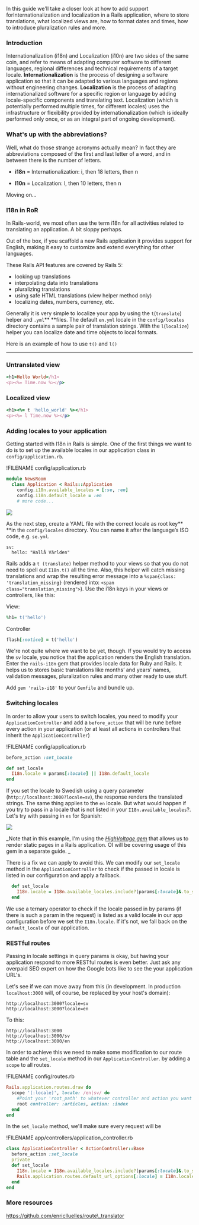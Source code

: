In this guide we'll take a closer look at how to add support forInternationalization and localization in a Rails application, where to store translations, what localized views are, how to format dates and times, how to introduce pluralization rules and more.

### Introduction

Internationalization \(i18n\) and Localization \(i10n\) are two sides of the same coin, and refer to means of adapting computer software to different languages, regional differences and technical requirements of a target locale. **Internationalization** is the process of designing a software application so that it can be adapted to various languages and regions without engineering changes. **Localization** is the process of adapting internationalized software for a specific region or language by adding locale-specific components and translating text. Localization \(which is potentially performed multiple times, for different locales\) uses the infrastructure or flexibility provided by internationalization \(which is ideally performed only once, or as an integral part of ongoing development\).

### What's up with the abbreviations?

Well, what do those strange acronyms actually mean? In fact they are abbreviations composed of the first and last letter of a word, and in between there is the number of letters.

* **i18n** = Internationalization: i, then 18 letters, then n

* **l10n** = Localization: l, then 10 letters, then n

Moving on...

### I18n in RoR

In Rails-world, we most often use the term i18n for all activities related to translating an application. A bit sloppy perhaps.

Out of the box, if you scaffold a new Rails application it provides support for English, making it easy to customize and extend everything for other languages.

These Rails API features are covered by Rails 5:

* looking up translations
* interpolating data into translations
* pluralizing translations
* using safe HTML translations \(view helper method only\)
* localizing dates, numbers, currency, etc.

Generally it is very simple to localize your app by using the `t`\(`translate`\) helper and `.yml`** **files. The default `en.yml` locale in the `config/locales` directory contains a sample pair of translation strings. With the `l`\(`localize`\) helper you can localize date and time objects to local formats.

Here is an example of how to use `t()` and `l()`

---

### Untranslated view

```ruby
<h1>Hello World</h1>
<p><%= Time.now %></p>
```

### Localized view

```ruby
<h1><%= t 'hello_world' %></h1>
<p><%= l Time.now %></p>
```

### Adding locales to your application

Getting started with I18n in Rails is simple. One of the first things we want to do is to set up the available locales in our application class in `config/application.rb`.

!FILENAME config/application.rb

```ruby
module NewsRoom
  class Application < Rails::Application
    config.i18n.available_locales = [:se, :en]
    config.i18n.default_locale = :en
    # more code...
```

![](/assets/i18n_application_rb.png)

As the next step, create a YAML file with the correct locale as root key** **in the `config/locales` directory. You can name it after the language’s ISO code, e.g. `se.yml`.

```
sv:
  hello: "Hallå Världen"
```

Rails adds a `t (translate)` helper method to your views so that you do not need to spell out `I18n.t()` all the time. Also, this helper will catch missing translations and wrap the resulting error message into a `%span{class: 'translation_missing}` \(rendered into: `<span class="translation_missing">`\). Use the i18n keys in your views or controllers, like this:

View:

```ruby
%h1= t('hello')
```

Controller

```ruby
flash[:notice] = t('hello')
```

We're not quite where we want to be yet, though. If you would try to access the `sv` locale, you notice that the application renders the English translation. Enter the `rails-i18n` gem that provides locale data for Ruby and Rails. It helps us to stores basic translations like months’ and years’ names, validation messages, pluralization rules and many other ready to use stuff.

Add `gem 'rails-i18'` to your `Gemfile` and bundle up.

### Switching locales

In order to allow your users to switch locales, you need to modify your `ApplicationController` and add a `before_action` that will be rune before every action in your application \(or at least all actions in controllers that inherit the `ApplicationController`\)

!FILENAME config/application.rb

```ruby
before_action :set_locale

def set_locale
  I18n.locale = params[:locale] || I18n.default_locale
end
```

If you set the locale to Swedish using a query parameter  \(`http://localhost:3000?locale=sv`\), the response renders the translated strings. The same thing applies to the `en` locale. But what would happen if you try to pass in a locale that is not listed in your `I18n.available_locales`?. Let's try with passing in `es` for Spanish:

![](/assets/I18n_error_message_invalid_locale.png)

_Note that in this example, I'm using the _[_HighVoltage gem_](https://github.com/thoughtbot/high_voltage)_ that allows us to render static pages in a Rails application. OI will be covering usage of this gem in a separate guide. _

There is a fix we can apply to avoid this. We can modify our `set_locale` method in the `ApplicationController` to check if the passed in locale is listed in our configuration and apply a fallback.

```ruby
  def set_locale
    I18n.locale = I18n.available_locales.include?(params[:locale]&.to_sym) ? params[:locale] : I18n.default_locale
  end
```

We use a ternary operator to check if the locale passed in by params \(if there is such a param in the request\) is listed as a valid locale in our app configuration before we set the `I18n.locale`. If it's not, we fall back on the `default_locale` of our application. 

### RESTful routes

Passing in locale settings in query params is okay, but having your application respond to more RESTful routes is even better. Just ask any overpaid SEO expert on how the Google bots like to see the your application URL's. 

Let's see if we can move away from this \(in development. In production `localhost:3000` will, of course, be replaced by your host's domain\):

```
http://localhost:3000?locale=sv
http://localhost:3000?locale=en
```

To this:

```
http://localhost:3000
http://localhost:3000/sv
http://localhost:3000/en
```

In order to achieve this we need to make some modification to our route table and the `set_locale` method in our `ApplicationController`. by adding a `scope` to all routes. 

!FILENAME config/routes.rb

```ruby
Rails.application.routes.draw do
  scope '(:locale)', locale: /en|sv/ do
    #Point your 'root_path' to whatever controller and action you want
    root controller: :articles, action: :index 
  end
end
```

In the `set_locale` method, we'll make sure every request will be 

!FILENAME app/controllers/application\_controller.rb

```ruby
class ApplicationController < ActionController::Base
  before_action :set_locale
  private
  def set_locale
    I18n.locale = I18n.available_locales.include?(params[:locale]&.to_sym) ? params[:locale] : I18n.default_locale
    Rails.application.routes.default_url_options[:locale] = I18n.locale
  end
end
```

### More resources

https://github.com/enriclluelles/route\_translator



